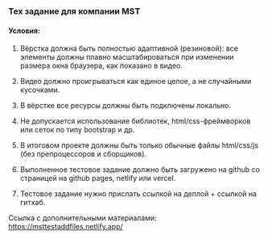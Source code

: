 ### Тех задание для компании MST

#### Условия:

1. Вёрстка должна быть полностью адаптивной (резиновой): все элементы должны плавно масштабироваться при изменении размера окна браузера, как показано в видео.

2. Видео должно проигрываться как единое целое, а не случайными кусочками.

3. В вёрстке все ресурсы должны быть подключены локально.

4. Не допускается использование библиотек, html/css-фреймворков или сеток по типу bootstrap и др.

5. В итоговом проекте должны быть только обычные файлы html/css/js (без препроцессоров и сборщиков).

6. Выполненное тестовое задание должно быть загружено на github со страницей на github pages, netlify или vercel.

7. Тестовое задание нужно прислать ссылкой на деплой + ссылкой на гитхаб.

Ссылка с дополнительными материалами:  
https://msttestaddfiles.netlify.app/

